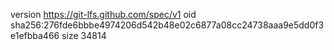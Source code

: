 version https://git-lfs.github.com/spec/v1
oid sha256:276fde6bbbe4974206d542b48e02c6877a08cc24738aaa9e5dd0f3e1efbba466
size 34814
